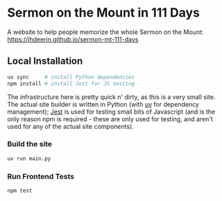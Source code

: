 # Sermon on the Mount in 111 Days

A website to help people memorize the whole Sermon on the Mount: https://jhdeerin.github.io/sermon-mt-111-days

## Local Installation

```sh
uv sync     # install Python dependencies
npm install # install Jest for JS testing
```

The infrastructure here is pretty quick n' dirty, as this is a very small site. The actual site builder is written in Python (with [uv](https://docs.astral.sh/uv/getting-started) for dependency management); [Jest](https://jestjs.io/docs/getting-started) is used for testing small bits of Javascript (and is the only reason npm is required - these are only used for testing, and aren't used for any of the actual site components).

### Build the site

```sh
uv run main.py
```

### Run Frontend Tests

```sh
npm test
```
